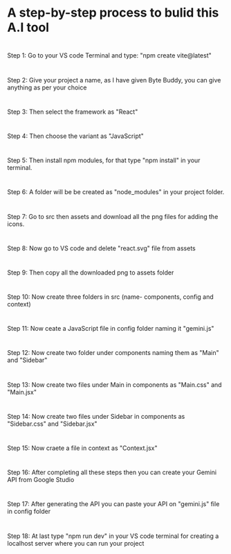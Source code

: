# A step-by-step process to bulid this A.I tool
#
Step 1: Go to your VS code Terminal and type: "npm create vite@latest"
#
Step 2: Give your project a name, as I have given Byte Buddy, you can give anything as per your choice
#
Step 3: Then select the framework as "React"
#
Step 4: Then choose the variant as "JavaScript"
#
Step 5: Then install npm modules, for that type "npm install" in your terminal.
#
Step 6: A folder will be be created as "node_modules" in your project folder.
#
Step 7: Go to src then assets and download all the png files for adding the icons.
#
Step 8: Now go to VS code and delete "react.svg" file from assets
#
Step 9: Then copy all the downloaded png to assets folder
#
Step 10: Now create three folders in src (name- components, config and context)
#
Step 11: Now ceate a JavaScript file in config folder naming it "gemini.js"
#
Step 12: Now create two folder under components naming them as "Main" and "Sidebar"
#
Step 13: Now create two files under Main in components as "Main.css" and "Main.jsx"
#
Step 14: Now create two files under Sidebar in components as "Sidebar.css" and "Sidebar.jsx"
#
Step 15: Now craete a file in context as "Context.jsx"
#
Step 16: After completing all these steps then you can create your Gemini API from Google Studio
#
Step 17: After generating the API you can paste your API on "gemini.js" file in config folder
#
Step 18: At last type "npm run dev" in your VS code terminal for creating a localhost server where you can run your project
